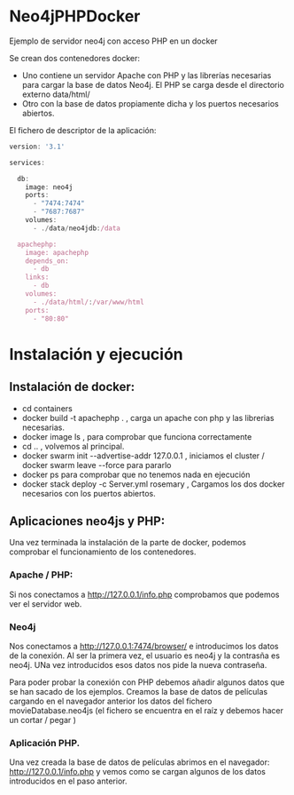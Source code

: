 # Neo4jPHPDocker
Ejemplo de servidor neo4j con acceso PHP en un docker

Se crean dos contenedores docker:

- Uno contiene un servidor Apache con PHP y las librerías necesarias para cargar la base de datos Neo4j. El PHP se carga desde el directorio externo data/html/
- Otro con la base de datos propiamente dicha y los puertos necesarios abiertos.

El fichero de descriptor de la aplicación:

```javascript
version: '3.1'

services:

  db:
    image: neo4j
    ports:
      - "7474:7474"
      - "7687:7687"
    volumes:
      - ./data/neo4jdb:/data

  apachephp:
    image: apachephp
    depends_on:
      - db
    links:
      - db
    volumes:
      - ./data/html/:/var/www/html      
    ports:
      - "80:80"

```

# Instalación y ejecución

## Instalación de docker:

- cd containers
- docker build -t apachephp . , carga un apache con php y las librerias necesarias.
- docker image ls , para comprobar que funciona correctamente
- cd .. , volvemos al principal.
- docker swarm init --advertise-addr 127.0.0.1 , iniciamos el cluster / docker swarm leave --force para pararlo
- docker ps para comprobar que no tenemos nada en ejecución
- docker stack deploy -c Server.yml rosemary , Cargamos los dos docker necesarios con los puertos abiertos.

## Aplicaciones neo4js y PHP:

  Una vez terminada la instalación de la parte de docker, podemos comprobar el funcionamiento de los contenedores.

  ### Apache / PHP:
  
  Si nos conectamos a http://127.0.0.1/info.php comprobamos que podemos ver el servidor web.

  ### Neo4j

  Nos conectamos a http://127.0.0.1:7474/browser/ e introducimos los datos de la conexión. Al ser la primera vez, el usuario es neo4j y la contrasña es neo4j. UNa vez introducidos esos datos nos pide la nueva contraseña.

  Para poder probar la conexión con PHP debemos añadir algunos datos que se han sacado de los ejemplos. Creamos la base de datos de películas cargando en el navegador anterior los datos del fichero movieDatabase.neo4js (el fichero se encuentra en el raíz y debemos hacer un cortar / pegar )

  ### Aplicación PHP.

  Una vez creada la base de datos de películas abrimos en el navegador: http://127.0.0.1/info.php y vemos como se cargan algunos de los datos introducidos en el paso anterior.


    
